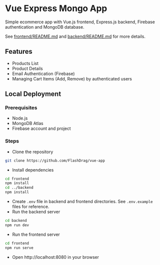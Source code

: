 # Vue Express Mongo App
Simple ecommerce app with Vue.js frontend, Express.js backend, Firebase authentication and MongoDB database.

See [frontend/README.md](frontend/README.md) and [backend/README.md](backend/README.md) for more details.

## Features
- Products List
- Product Details
- Email Authentication (Firebase)
- Managing Cart Items (Add, Remove) by authenticated users

## Local Deployment
### Prerequisites
- Node.js
- MongoDB Atlas
- Firebase account and project

### Steps
- Clone the repository
```bash
git clone https://github.com/FlashDrag/vue-app
```
- Install dependencies
```bash
cd frontend
npm install
cd ../backend
npm install
```
- Create `.env` file in backend and frontend directories. See `.env.example` files for reference.
- Run the backend server
```bash
cd backend
npm run dev
```
- Run the frontend server
```bash
cd frontend
npm run serve
```
- Open http://localhost:8080 in your browser
